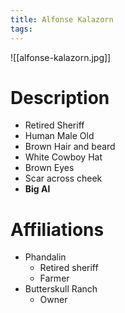 ```yaml
---
title: Alfonse Kalazorn
tags:
---
```

![[alfonse-kalazorn.jpg]]

# Description

- Retired Sheriff 
- Human Male Old
- Brown Hair and beard
- White Cowboy Hat
- Brown Eyes
- Scar across cheek
- **Big Al**

# Affiliations

- Phandalin
	- Retired sheriff 
	- Farmer
- Butterskull Ranch
	- Owner

